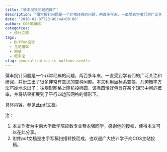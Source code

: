 ```yaml
---
title: "蒲丰投针问题的推广"
description: "蒲丰投针问题是一个非常经典的问题，两百多年来，一直受到学者们的广泛关注和研究，并衍生出了很多非常有意思的变种问题。本文利用坐标系变换、几何概率方法巧妙地求出了：往矩形网格上随机投椭圆，该椭圆恰好包含在某个矩形中间的概率，并将结果拓展到了平行四边形网格的情形下。"
date: '2010-01-07T20:40:44+00:00'
author: COS编辑部
categories:
  - 统计之都
tags:
  - Buffon投针
  - 几何概率
  - 期望
  - 概率论
slug: generalization-to-buffons-needle
---
```


蒲丰投针问题是一个非常经典的问题，两百多年来，一直受到学者们的广泛关注和研究，并衍生出了很多非常有意思的变种问题。本文利用坐标系变换、几何概率方法巧妙地求出了：往矩形网格上随机投椭圆，该椭圆恰好包含在某个矩形中间的概率，并将结果拓展到了平行四边形网格的情形下。

具体内容，参见[此pdf文档](https://uploads.cosx.org/2010/01/generalization-to-buffons-needle.pdf)。

注：

  1. 本文作者为中南大学数学院应数专业蔡永强同学，感谢他的授权，使得本文可以在此分享。
  2. 附件pdf文档是由手写稿扫描转换而成，也欢迎广大统计学子向COS主站投稿。

